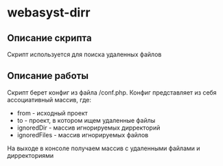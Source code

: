 # webasyst-dirr

## Описание скрипта

Скрипт используется для поиска удаленных файлов

## Описание работы

Скрипт берет конфиг из файла /conf.php. Конфиг представляет из себя ассоциативный массив, где:
- from - исходный проект
- to - проект, в котором ищем удаленные файлы
- ignoredDir - массив игнорируемых дирректорий
- ignoredFiles - массив игнорируемых файлов

На выходе в консоле получаем массив с удаленными файлами и дирректориями
